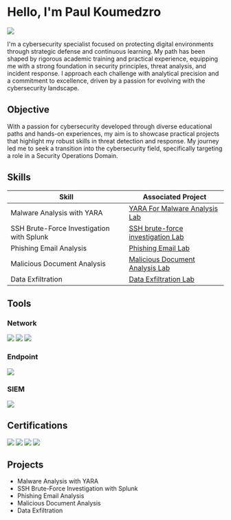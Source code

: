 # Hello, I'm Paul Koumedzro
<a href="https://www.linkedin.com/in/paul-koumedzro/"><img src="https://img.shields.io/badge/-LinkedIn-0072b1?&style=for-the-badge&logo=linkedin&logoColor=white" /></a>
</br>


I'm a cybersecurity specialist focused on protecting digital environments through strategic defense and continuous learning. My path has been shaped by rigorous academic training and practical experience, equipping me with a strong foundation in security principles, threat analysis, and incident response. I approach each challenge with analytical precision and a commitment to excellence, driven by a passion for evolving with the cybersecurity landscape.


## Objective
With a passion for cybersecurity developed through diverse educational paths and hands-on experiences, my aim is to showcase practical projects that highlight my robust skills in threat detection and response. My journey led me to seek a transition into the cybersecurity field, specifically targeting a role in a Security Operations Domain.
## Skills


| Skill                                         | Associated Project         |
|-----------------------------------------------|----------------------------|
| Malware Analysis with YARA        | <a href="https://tinyurl.com/YARA-for-Malware">YARA For Malware Analysis Lab</a>|
| SSH Brute-Force Investigation with Splunk          | <a href="https://tinyurl.com/splunk-investigations">SSH brute-force investigation Lab</a> 
| Phishing Email Analysis   | <a href="https://tinyurl.com/phishing-Email-analysis">Phishing Email Lab</a>|
| Malicious Document Analysis            | <a href="https://tinyurl.com/Malicious-Document-Analysis">Malicious Document Analysis Lab</a>|
| Data Exfiltration | <a href="https://tinyurl.com/Data-Exfiltration">Data Exfiltration Lab</a>|


## Tools

### Network
<div>
    <img src="https://img.shields.io/badge/-Wireshark-1679A7?&style=for-the-badge&logo=Wireshark&logoColor=white" />
    <img src="https://img.shields.io/badge/-Suricata-EF3B2D?&style=for-the-badge&logo=Suricata&logoColor=white" />
    <img src="https://img.shields.io/badge/-Zeek-777BB4?&style=for-the-badge&logo=Zeek&logoColor=white" />
</div>

### Endpoint
<div>
    <img src="https://img.shields.io/badge/-Microsoft_Defender_for_Endpoint-00A4EF?&style=for-the-badge&logo=Microsoft&logoColor=white" />
</div>

### SIEM
<div>
    <img src="https://img.shields.io/badge/-Splunk-000000?&style=for-the-badge&logo=Splunk&logoColor=white" />
</div>

## Certifications

<div>
<img src="https://img.shields.io/badge/-Security%2B-FF0000?&style=for-the-badge&logo=CompTIA&logoColor=white" />
<img src="https://img.shields.io/badge/-PenTest%2B-DC143C?&style=for-the-badge&logo=CompTIA&logoColor=white" />
<img src="https://img.shields.io/badge/-Qualys%20VMDR-005C99?&style=for-the-badge&logo=qualys&logoColor=white" />
<img src="https://img.shields.io/badge/-AWS-FF9900?&style=for-the-badge&logo=amazonaws&logoColor=white" />
</div>

## Projects
- Malware Analysis with YARA 
- SSH Brute-Force Investigation with Splunk
- Phishing Email Analysis
- Malicious Document Analysis
- Data Exfiltration

